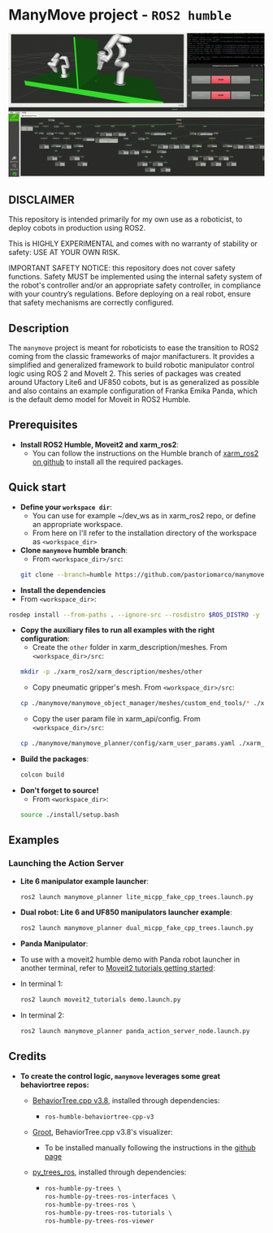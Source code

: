 # ManyMove project - `ROS2 humble`

![ManyMove example](https://github.com/pastoriomarco/manymove/blob/dfc9c7f00e11d70d5e27fd2e0c13bfcf5de6de54/media/manymove_example.gif)

## DISCLAIMER

This repository is intended primarily for my own use as a roboticist, to deploy cobots in production using ROS2. 

This is HIGHLY EXPERIMENTAL and comes with no warranty of stability or safety: USE AT YOUR OWN RISK. 

IMPORTANT SAFETY NOTICE: this repository does not cover safety functions. Safety MUST be implemented using the internal safety system of the robot's controller and/or an appropriate safety controller, in compliance with your country’s regulations. Before deploying on a real robot, ensure that safety mechanisms are correctly configured.

## Description

The `manymove` project is meant for roboticists to ease the transition to ROS2 coming from the classic frameworks of major manifacturers.
It provides a simplified and generalized framework to build robotic manipulator control logic using ROS 2 and MoveIt 2. 
This series of packages was created around Ufactory Lite6 and UF850 cobots, but is as generalized as possible and also contains an example configuration of Franka Emika Panda, which is the default demo model for Moveit in ROS2 Humble.

## Prerequisites

- **Install ROS2 Humble, Moveit2 and xarm_ros2**:
  - You can follow the instructions on the Humble branch of [xarm_ros2 on github](https://github.com/xArm-Developer/xarm_ros2/tree/humble) to install all the required packages.

## Quick start

- **Define your `workspace dir`**:
  - You can use for example ~/dev_ws as in xarm_ros2 repo, or define an appropriate workspace.
  - From here on I'll refer to the installation directory of the workspace as `<workspace_dir>`
- **Clone `manymove` humble branch**:
  - From `<workspace_dir>/src`:
  ```bash
  git clone --branch=humble https://github.com/pastoriomarco/manymove.git
  ```
-  **Install the dependencies**
  - From `<workspace_dir>`:
  ```bash
  rosdep install --from-paths . --ignore-src --rosdistro $ROS_DISTRO -y
  ```
- **Copy the auxiliary files to run all examples with the right configuration**:
  - Create the `other` folder in xarm_description/meshes. From `<workspace_dir>/src`:
  ```bash
  mkdir -p ./xarm_ros2/xarm_description/meshes/other
  ```
  - Copy pneumatic gripper's mesh. From `<workspace_dir>/src`:
  ```bash
  cp ./manymove/manymove_object_manager/meshes/custom_end_tools/* ./xarm_ros2/xarm_description/meshes/other/
  ```
  - Copy the user param file in xarm_api/config. From `<workspace_dir>/src`:
  ```bash
  cp ./manymove/manymove_planner/config/xarm_user_params.yaml ./xarm_ros2/xarm_api/config/
  ```
- **Build the packages**: 
  ```bash
  colcon build
  ```
- **Don't forget to source!**
  - From `<workspace_dir>`:
  ```bash
  source ./install/setup.bash
  ```

## Examples

### Launching the Action Server

- **Lite 6 manipulator example launcher**:
  ```bash
  ros2 launch manymove_planner lite_micpp_fake_cpp_trees.launch.py
  ```
  
- **Dual robot: Lite 6 and UF850 manipulators launcher example**:
  ```bash
  ros2 launch manymove_planner dual_micpp_fake_cpp_trees.launch.py
  ```

- **Panda Manipulator**:
- To use with a moveit2 humble demo with Panda robot launcher in another terminal, refer to [Moveit2 tutorials getting started](https://moveit.picknik.ai/humble/doc/tutorials/getting_started/getting_started.html):
- In terminal 1:
  ```bash
  ros2 launch moveit2_tutorials demo.launch.py
  ```
- In terminal 2:
  ```bash
  ros2 launch manymove_planner panda_action_server_node.launch.py
  ```
  
## Credits

- **To create the control logic, `manymove` leverages some great behaviortree repos:**
  - [BehaviorTree.cpp v3.8](https://github.com/BehaviorTree/BehaviorTree.CPP/tree/v3.8), installed through dependencies:
    -     ros-humble-behaviortree-cpp-v3
  
  - [Groot](https://github.com/BehaviorTree/Groot), BehaviorTree.cpp v3.8's visualizer:
    - To be installed manually following the instructions in the [github page](https://github.com/BehaviorTree/Groot?tab=readme-ov-file#dependencies-installation-and-usage)
      
  - [py_trees_ros](https://github.com/splintered-reality/py_trees_ros), installed through dependencies:
    -     ros-humble-py-trees \
          ros-humble-py-trees-ros-interfaces \
          ros-humble-py-trees-ros \
          ros-humble-py-trees-ros-tutorials \
          ros-humble-py-trees-ros-viewer
